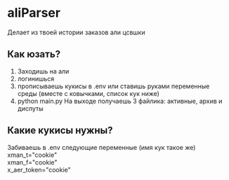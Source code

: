# aliParser
Делает из твоей истории заказов али цсвшки
## Как юзать?
1. Заходишь на али
2. логинишься
3. прописываешь кукисы в .env или ставишь руками переменные среды (вместе с ковычками, список кук ниже)
4. python main.py
На выходе получаешь 3 файлика: активные, архив и диспуты

## Какие кукисы нужны?
Забиваешь в .env следующие переменные (имя кук такое же)  
xman_t="cookie"  
xman_f="cookie"  
x_aer_token="cookie"  
